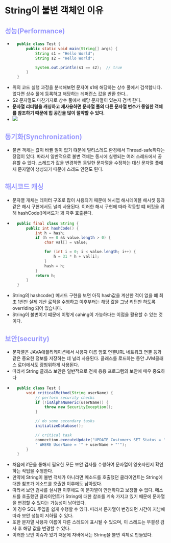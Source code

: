 # String이 불변 객체인 이유
## __<span style="color:#9999ff">성능(Performance)</span>__
- ``` java
    public class Test {
        public static void main(String[] args) {
            String s1 = "Hello World";
            String s2 = "Hello World";

            System.out.println(s1 == s2);  // true
        }
    }
- 위의 코드 실행 과정을 분석해보면 문자여 s1에 해당하는 상수 풀에서 검색합니다. 없다면 상수 풀에 등록하고 해당하는 레퍼런스 값을 반환 한다..
- S2 문자열도 마찬가지로 상수 풀에서 해당 문자열이 있는지 검색 한다.
- **문자열 리터럴을 캐싱하고 재사용하면 문자열 풀의 다른 문자열 변수가 동일한 객체를 참조하기 때문에 힙 공간을 많이 절약할 수 있다.**
- ![](https://www.baeldung.com/wp-content/uploads/2018/08/Why_String_Is_Immutable_In_Java.jpg)
## __<span style="color:#9999ff">동기화(Synchronization)</span>__
- 불변 객체는 값이 바뀔 일이 없기 떄문에 멀티스레드 환경에서 Thread-safe하다는 장점이 있다. 따라서 일반적으로 불변 객체는 동시에 실행되는 여러 스레드에서 공유할 수 있다. 스레드가 값을 변경하면 동일한 문자열을 수정하는 대신 문자열 풀에 새 문자열이 생성되기 때문에 스레드 안전도 된다.
## __<span style="color:#9999ff">해시코드 캐싱</span>__
- 문자열 개체는 데이터 구조로 많이 사용되기 때문에 해시맵 해시테이블 해시셋 등과 같은 해시 구현에서도 널리 사용된다. 이러한 해시 구현에 따라 작동할 떄 버킷을 위해 hashCode()메서드가 꽤 자주 호출된다.
- ``` java
    public final class String {
        public int hashCode() {
            int h = hash;
            if (h == 0 && value.length > 0) {
                char val[] = value;

                for (int i = 0; i < value.length; i++) {
                    h = 31 * h + val[i];
                }
                hash = h;
            }
            return h;
        }
    }
- String의 hashcode() 메서드 구현을 보면 아직 hash값을 계산한 적이 없을 떄 최초 1번만 실제 계산 로직을 수행하고 이후부터는 해당 값을 그냥 리턴만 하도록 overriding 되어 있습니다.
- String이 불변이기 떄문에 이렇게 cahing이 가능하다는 이점을 활용할 수 있는 것이다.
## __<span style="color:#9999ff">보안(security)</span>__
- 문자열은 JAVA애플리케이션에서 사용자 이름 암호 연결URL 네트워크 연결 등과 같은 중요한 정보를 저장하는 데 널리 사용된다. 클래스를 로드하는 동안 JVM클래스 로더에서도 광범위하게 사용된다.
- 따라서 String 클래스 보안은 일반적으로 전체 응용 프로그램의 보안에 매우 중요하다
- ``` java
    public class Test {
        void criticalMethod(String userName) {
            // perform security checks
            if (!isAlphaNumeric(userName)) {
                throw new SecurityException(); 
            }

            // do some secondary tasks
            initializeDatabase();

            // critical task
            connection.executeUpdate("UPDATE Customers SET Status = 'Active' " +
            " WHERE UserName = '" + userName + "'");
        }
    }
- 처음에 if문을 통해서 필요한 모든 보안 검사를 수행하여 문자열이 영숫자인지 확인하는 작업을 수행한다.
- 만약에 String이 불변 객체가 아니라면 메소드를 호출했던 클라이언트는 String에 대한 참조가 메소드를 호출한 이후에도 남아있다.
- 따라서 보안 검사를 실시한 이후에도 이 문자열이 안전하다고 보장할 수 없다. 메소드를 호출했던 클라이언트가 String에 대한 참조를 계속 가지고 있기 때문에 문자열을 변경할 수 있다는 가능성이 남아있다.
- 이 경우 SQL 주입을 쉽게 수행할 수 있다. 따라서 문자열이 변경되면 시간이 지남에 따라 보안 성능이 저하될 수 있다.
- 또한 문자열 사용자 이름이 다른 스레드에 표시될 수 있으며, 이 스레드는 무결성 검사 후 해당 값을 변경할 수 있다.
- 이러한 보안 이슈가 있기 때문에 자바에서는 String을 불변 객체로 만들었다.